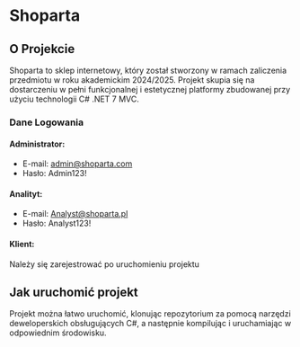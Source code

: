 # Shoparta

## O Projekcie

Shoparta to sklep internetowy, który został stworzony w ramach zaliczenia przedmiotu w roku akademickim 2024/2025. Projekt skupia się na dostarczeniu w pełni funkcjonalnej i estetycznej platformy zbudowanej przy użyciu technologii C# .NET 7 MVC.


### Dane Logowania

#### Administrator:
- E-mail: admin@shoparta.com
- Hasło: Admin123!

#### Analityt:
- E-mail: Analyst@shoparta.pl
- Hasło: Analyst123!


#### Klient:
Należy się zarejestrować po uruchomieniu projektu

## Jak uruchomić projekt

Projekt można łatwo uruchomić, klonując repozytorium za pomocą narzędzi deweloperskich obsługujących C#, a następnie kompilując i uruchamiając w odpowiednim środowisku.

